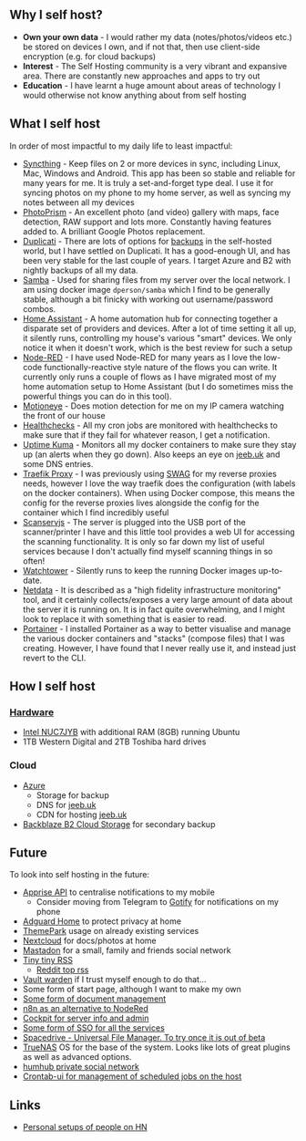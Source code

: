 ## Why I self host?
- **Own your own data** - I would rather my data (notes/photos/videos etc.) be stored on devices I own, and if not that, then use client-side encryption (e.g. for cloud backups)
- **Interest** - The Self Hosting community is a very vibrant and expansive area. There are constantly new approaches and apps to try out
- **Education** - I have learnt a huge amount about areas of technology I would otherwise not know anything about from self hosting
## What I self host
In order of most impactful to my daily life to least impactful:
- [Syncthing](https://syncthing.net/) - Keep files on 2 or more devices in sync, including Linux, Mac, Windows and Android. This app has been so stable and reliable for many years for me. It is truly a set-and-forget type deal. I use it for syncing photos on my phone to my home server, as well as syncing my notes between all my devices 
- [PhotoPrism](https://photoprism.app/) - An excellent photo (and video) gallery with maps, face detection, RAW support and lots more. Constantly having features added to. A brilliant Google Photos replacement.
- [Duplicati](https://www.duplicati.com/) - There are lots of options for [backups](Digital%20Garden%20🌳/Self%20Hosting/Backups.md) in the self-hosted world, but I have settled on Duplicati. It has a good-enough UI, and has been very stable for the last couple of years. I target Azure and B2 with nightly backups of all my data.
- [Samba](https://github.com/dperson/samba) - Used for sharing files from my server over the local network. I am using docker image `dperson/samba` which I find to be generally stable, although a bit finicky with working out username/password combos. 
- [Home Assistant](https://www.home-assistant.io/) - A home automation hub for connecting together a disparate set of providers and devices. After a lot of time setting it all up, it silently runs, controlling my house's various "smart" devices. We only notice it when it doesn't work, which is the best review for such a setup
- [Node-RED](https://nodered.org/) - I have used Node-RED for many years as I love the low-code functionally-reactive style nature of the flows you can write. It currently only runs a couple of flows as I have migrated most of my home automation setup to Home Assistant (but I do sometimes miss the powerful things you can do in this tool).
- [Motioneye](https://github.com/motioneye-project/motioneye) - Does motion detection for me on my IP camera watching the front of our house
- [Healthchecks](https://healthchecks.io/) - All my cron jobs are monitored with healthchecks to make sure that if they fail for whatever reason, I get a notification.
- [Uptime Kuma](https://github.com/louislam/uptime-kuma) - Monitors all my docker containers to make sure they stay up (an alerts when they go down). Also keeps an eye on [jeeb.uk](https://jeeb.uk) and some DNS entries. 
- [Traefik Proxy](https://doc.traefik.io/traefik/) - I was previously using [SWAG](https://docs.linuxserver.io/general/swag) for my reverse proxies needs, however I love the way traefik does the configuration (with labels on the docker containers). When using Docker compose, this means the config for the reverse proxies lives alongside the config for the container which I find incredibly useful
- [Scanservjs](https://github.com/sbs20/scanservjs) - The server is plugged into the USB port of the scanner/printer I have and this little tool provides a web UI for accessing the scanning functionality. It is only so far down my list of useful services because I don't actually find myself scanning things in so often!
- [Watchtower](https://github.com/containrrr/watchtower) - Silently runs to keep the running Docker images up-to-date.
- [Netdata](https://github.com/netdata/netdata) - It is described as a "high fidelity infrastructure monitoring" tool, and it certainly collects/exposes a very large amount of data about the server it is running on. It is in fact quite overwhelming, and I might look to replace it with something that is easier to read. 
- [Portainer](https://www.portainer.io/) - I installed Portainer as a way to better visualise and manage the various docker containers and "stacks" (compose files) that I was creating. However, I have found that I never really use it, and instead just revert to the CLI.

## How I self host
### [Hardware](Digital%20Garden%20🌳/Self%20Hosting/Hardware.md)
- [Intel NUC7JYB](https://ark.intel.com/content/www/us/en/ark/products/126135/intel-nuc-kit-nuc7cjyh.html) with additional RAM (8GB) running Ubuntu
- 1TB Western Digital and 2TB Toshiba hard drives
### Cloud
- [Azure](https://azure.microsoft.com/)
	- Storage for backup
	- DNS for [jeeb.uk](https://jeeb.uk)
	- CDN for hosting [jeeb.uk](https://jeeb.uk)
- [Backblaze B2 Cloud Storage](https://www.backblaze.com/b2/cloud-storage.html) for secondary backup
## Future
To look into self hosting in the future:
- [Apprise API](https://github.com/caronc/apprise-api) to centralise notifications to my mobile
	- Consider moving from Telegram to [Gotify](https://gotify.net/) for notifications on my phone
- [Adguard Home](https://adguard.com/en/adguard-home/overview.html) to protect privacy at home
- [ThemePark](https://docs.theme-park.dev/setup/) usage on already existing services
- [Nextcloud](https://nextcloud.com/) for docs/photos at home 
- [Mastadon](https://joinmastodon.org/) for a small, family and friends social network 
- [Tiny tiny RSS](https://tt-rss.org/) 
	- [Reddit top rss](https://github.com/johnwarne/reddit-top-rss/ )
- [Vault warden](https://github.com/dani-garcia/vaultwarden) if I trust myself enough to do that... 
- Some form of start page, although I want to make my own
- [Some form of document management](https://www.reddit.com/r/selfhosted/comments/pdf18k/document_management_ocr_processes_and_my_love_for/)
- [n8n as an alternative to NodeRed](https://n8n.io/)
- [Cockpit for server info and admin](https://cockpit-project.org/running.html )
- [Some form of SSO for all the services](https://www.reddit.com/r/selfhosted/comments/ub7dvb/authentik_or_keycloak/ )
- [Spacedrive - Universal File Manager. To try once it is out of beta](https://github.com/spacedriveapp/spacedrive)
- [TrueNAS](https://www.truenas.com/truenas-core/ ) OS for the base of the system. Looks like lots of great plugins as well as advanced options. 
- [humhub private social network](https://github.com/humhub/humhub) 
- [Crontab-ui for management of scheduled jobs on the host ](https://github.com/alseambusher/crontab-ui)
## Links
- [Personal setups of people on HN](https://news.ycombinator.com/item?id=29746223)
